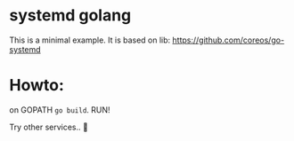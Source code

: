 # systemd golang

This is a minimal example. It is based on lib: https://github.com/coreos/go-systemd

# Howto:

on GOPATH `go build`. RUN!

Try other services.. :dog:
